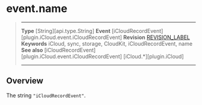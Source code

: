 # event.name

> --------------------- ------------------------------------------------------------------------------------------
> __Type__              [String][api.type.String]
> __Event__             [iCloudRecordEvent][plugin.iCloud.event.iCloudRecordEvent]
> __Revision__          [REVISION_LABEL](REVISION_URL)
> __Keywords__          iCloud, sync, storage, CloudKit, iCloudRecordEvent, name
> __See also__          [iCloudRecordEvent][plugin.iCloud.event.iCloudRecordEvent]
>                       [iCloud.*][plugin.iCloud]
> --------------------- ------------------------------------------------------------------------------------------

## Overview

The string `"iCloudRecordEvent"`.

